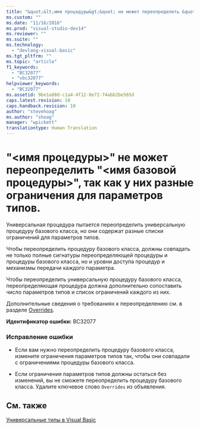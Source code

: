 ```yaml
---
title: "&quot;&lt;имя процедуры&gt;&quot; не может переопределить &quot;&lt;имя базовой процедуры&gt;&quot;, так как у них разные ограничения для параметров типов. | Microsoft Docs"
ms.custom: ""
ms.date: "11/16/2016"
ms.prod: "visual-studio-dev14"
ms.reviewer: ""
ms.suite: ""
ms.technology: 
  - "devlang-visual-basic"
ms.tgt_pltfrm: ""
ms.topic: "article"
f1_keywords: 
  - "BC32077"
  - "vbc32077"
helpviewer_keywords: 
  - "BC32077"
ms.assetid: 9be1a88d-c1a4-4f12-8e72-74abb2be565d
caps.latest.revision: 10
caps.handback.revision: 10
author: "stevehoag"
ms.author: "shoag"
manager: "wpickett"
translationtype: Human Translation
---
```

# &quot;&lt;имя процедуры&gt;&quot; не может переопределить &quot;&lt;имя базовой процедуры&gt;&quot;, так как у них разные ограничения для параметров типов.
Универсальная процедура пытается переопределить универсальную процедуру базового класса, но они содержат разные списки ограничений для параметров типов.  
  
 Чтобы переопределить процедуру базового класса, должны совпадать не только полные сигнатуры переопределяющей процедуры и процедуры базового класса, но и уровни доступа процедур и механизмы передачи каждого параметра.  
  
 Чтобы переопределить универсальную процедуру базового класса, переопределяющая процедура должна дополнительно сопоставить число параметров типов и список ограничений каждого из них.  
  
 Дополнительные сведения о требованиях к переопределению см. в разделе [Overrides](../../visual-basic/language-reference/modifiers/overrides.md).  
  
 **Идентификатор ошибки:** BC32077  
  
### Исправление ошибки  
  
-   Если вам нужно переопределить процедуру базового класса, измените ограничения параметров типов так, чтобы они совпадали с ограничениями процедуры базового класса.  
  
-   Если ограничения параметров типов должны остаться без изменений, вы не сможете переопределить процедуру базового класса. Удалите ключевое слово `Overrides` из объявления.  
  
## См. также  
 [Универсальные типы в Visual Basic](../../visual-basic/programming-guide/language-features/data-types/generic-types.md)